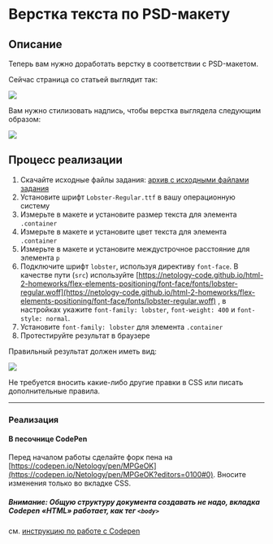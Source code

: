 # Верстка текста по PSD-макету

## Описание

Теперь вам нужно доработать верстку в соответствии с PSD-макетом.
   
Сейчас страница со статьей выглядит так:

![](https://netology-code.github.io/html-2-homeworks/sources/4-2/font-face-before.jpg)

Вам нужно стилизовать надпись, чтобы верстка выглядела следующим образом:

![](https://netology-code.github.io/html-2-homeworks/sources/4-2/font-face-after.jpg)


## Процесс реализации

1. Скачайте исходные файлы задания: [архив с исходными файлами задания](https://netology-code.github.io/html-2-homeworks/flex-elements-positioning/font-face/materials/task-4-2.zip)
2. Установите шрифт `Lobster-Regular.ttf` в вашу операционную систему
3. Измерьте в макете и установите размер текста для элемента `.container`
4. Измерьте в макете и установите цвет текста для элемента `.container`
5. Измерьте в макете и установите междустрочное расстояние для элемента `p`
6. Подключите шрифт `lobster`, используя директиву `font-face`. В качестве пути (`src`) используйте [https://netology-code.github.io/html-2-homeworks/flex-elements-positioning/font-face/fonts/lobster-regular.woff](https://netology-code.github.io/html-2-homeworks/flex-elements-positioning/font-face/fonts/lobster-regular.woff) , в настройках укажите `font-family: lobster`, `font-weight: 400` и `font-style: normal`.
7. Установите `font-family: lobster` для элемента `.container` 
8. Протестируйте результат в браузере
 
 Правильный результат должен иметь вид:
 
 ![](https://netology-code.github.io/html-2-homeworks/sources/4-2/font-face-after.jpg)


Не требуется вносить какие-либо другие правки в CSS или писать дополнительные правила.


---

### Реализация

#### В песочнице CodePen

Перед началом работы сделайте форк пена на [https://codepen.io/Netology/pen/MPGeOK](https://codepen.io/Netology/pen/MPGeOK?editors=0100#0). Вносите изменения только во вкладке CSS.

##### Внимание: Общую структуру документа создавать не надо, вкладка Codepen «HTML» работает, как тег `<body>`
см. [инструкцию по работе с Codepen](https://netology-university.bitbucket.io/guides/wm/codepen-guide/)
